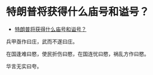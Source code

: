 # 特朗普将获得什么庙号和谥号？

- [特朗普将获得什么庙号和谥号？](https://www.zhihu.com/question/55594382/answer/1361682416)


兵甲亟作曰庄，武而不遂曰庄。

在国逢难曰愍，使民折伤曰愍，在国连忧曰愍，祸乱方作曰愍。

华言无实曰夸。